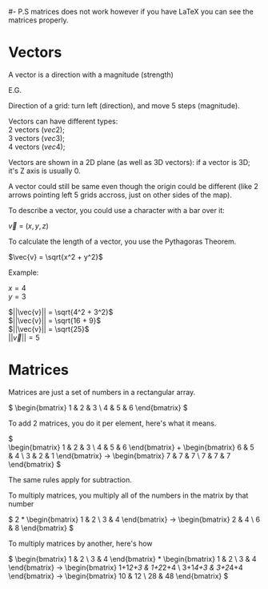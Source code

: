 #- P.S matrices does not work however if you have LaTeX you can see the matrices properly.

# Vectors

A vector is a direction with a magnitude (strength)

E.G.

Direction of a grid:
   turn left (direction),
   and move 5 steps (magnitude).

Vectors can have different types:\
   2 vectors $(vec2)$;\
   3 vectors $(vec3)$;\
   4 vectors $(vec4)$;

Vectors are shown in a 2D plane (as well as 3D vectors): if a vector is 3D; it's Z axis is usually 0.

A vector could still be same even though the origin could be different (like 2 arrows pointing left 5 grids accross, just on other
sides of the map).

To describe a vector, you could use a character with a bar over it:


$\vec{v}$ = $(x,y,z)$

To calculate the length of a vector, you use the Pythagoras Theorem.

$\vec{v} = \sqrt{x^2 + y^2}$

Example:

$x = 4$\
$y = 3$

$||\vec{v}|| = \sqrt{4^2 + 3^2}$\
$||\vec{v}|| = \sqrt{16 + 9}$\
$||\vec{v}|| = \sqrt{25}$\
$||\vec{v}|| = 5$

# Matrices

Matrices are just a set of numbers in a rectangular array.

$
\begin{bmatrix}
1 & 2 & 3 \\
4 & 5 & 6
\end{bmatrix}
$

To add 2 matrices, you do it per element, here's what it means.

$              
\begin{bmatrix}
1 & 2 & 3 \\
4 & 5 & 6
\end{bmatrix}
+
\begin{bmatrix}
6 & 5 & 4 \\
3 & 2 & 1
\end{bmatrix}
->
\begin{bmatrix}
7 & 7 & 7 \\
7 & 7 & 7
\end{bmatrix}
$

The same rules apply for subtraction.

To multiply matrices, you multiply all of the numbers in the matrix by that number

$
2
*
\begin{bmatrix}
1 & 2 \\
3 & 4
\end{bmatrix}
->
\begin{bmatrix}
2 & 4 \\
6 & 8
\end{bmatrix}
$

To multiply matrices by another, here's how

$
\begin{bmatrix}
1 & 2 \\
3 & 4
\end{bmatrix}
*
\begin{bmatrix}
1 & 2 \\
3 & 4
\end{bmatrix}
->
\begin{bmatrix}
1+1*2+3 & 1+2*2+4 \\
3+1*4+3 & 3+2*4+4
\end{bmatrix}
->
\begin{bmatrix}
10 & 12 \\
28 & 48
\end{bmatrix}
$